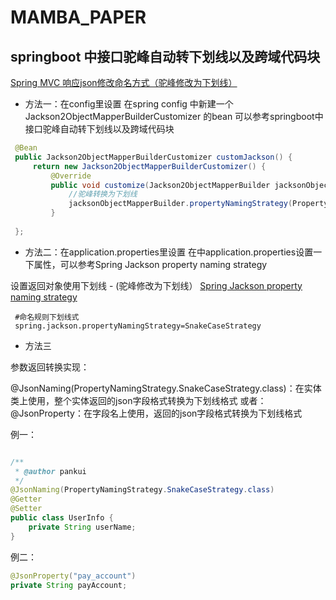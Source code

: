 
# MAMBA_PAPER


## springboot 中接口驼峰自动转下划线以及跨域代码块

[Spring MVC 响应json修改命名方式（驼峰修改为下划线）](https://segmentfault.com/a/1190000018635039)

- 方法一：在config里设置
 在spring config 中新建一个Jackson2ObjectMapperBuilderCustomizer 的bean 
 可以参考springboot中接口驼峰自动转下划线以及跨域代码块
```java
 @Bean
 public Jackson2ObjectMapperBuilderCustomizer customJackson() {
     return new Jackson2ObjectMapperBuilderCustomizer() {
         @Override
         public void customize(Jackson2ObjectMapperBuilder jacksonObjectMapperBuilder) {
             //驼峰转换为下划线
             jacksonObjectMapperBuilder.propertyNamingStrategy(PropertyNamingStrategy.SNAKE_CASE);
         }
 
 };
```

- 方法二：在application.properties里设置
 在中application.properties设置一下属性，可以参考Spring Jackson property naming strategy

设置返回对象使用下划线 - (驼峰修改为下划线）
[Spring Jackson property naming strategy](https://javadeveloperzone.com/spring/spring-jackson-property-naming-strategy/)

```properties
 #命名规则下划线式
 spring.jackson.propertyNamingStrategy=SnakeCaseStrategy
 ```
- 方法三

参数返回转换实现：

@JsonNaming(PropertyNamingStrategy.SnakeCaseStrategy.class)：在实体类上使用，整个实体返回的json字段格式转换为下划线格式
或者：@JsonProperty：在字段名上使用，返回的json字段格式转换为下划线格式

例一：
```java

/**
 * @author pankui
 */
@JsonNaming(PropertyNamingStrategy.SnakeCaseStrategy.class)
@Getter
@Setter
public class UserInfo {
    private String userName;
}
```

例二： 
```java
@JsonProperty("pay_account")
private String payAccount;
```





